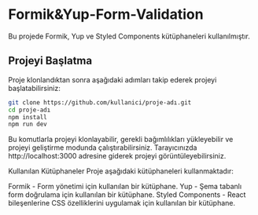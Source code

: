 # Formik&Yup-Form-Validation

Bu projede Formik, Yup ve Styled Components kütüphaneleri kullanılmıştır.

## Projeyi Başlatma

Proje klonlandıktan sonra aşağıdaki adımları takip ederek projeyi başlatabilirsiniz:

```bash
git clone https://github.com/kullanici/proje-adı.git
cd proje-adı
npm install
npm run dev
```
Bu komutlarla projeyi klonlayabilir, gerekli bağımlılıkları yükleyebilir ve projeyi geliştirme modunda çalıştırabilirsiniz. Tarayıcınızda http://localhost:3000 adresine giderek projeyi görüntüleyebilirsiniz.

Kullanılan Kütüphaneler
Proje aşağıdaki kütüphaneleri kullanmaktadır:

Formik - Form yönetimi için kullanılan bir kütüphane.
Yup - Şema tabanlı form doğrulama için kullanılan bir kütüphane.
Styled Components - React bileşenlerine CSS özelliklerini uygulamak için kullanılan bir kütüphane.